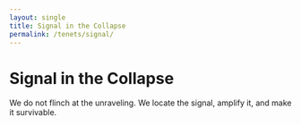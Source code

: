 ```yaml
---
layout: single
title: Signal in the Collapse
permalink: /tenets/signal/
---
```


# Signal in the Collapse

We do not flinch at the unraveling. We locate the signal, amplify it, and make it survivable.